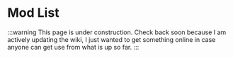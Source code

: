 # Mod List

:::warning
This page is under construction. Check back soon because I am actively updating the wiki, I just wanted to get something online in case anyone can get use from what is up so far.
:::
